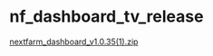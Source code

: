 # nf_dashboard_tv_release
[nextfarm_dashboard_v1.0.35(1).zip](https://github.com/user-attachments/files/16506092/nextfarm_dashboard_v1.0.35.1.zip)
